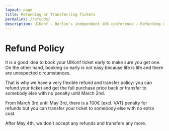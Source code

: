 ```yaml
---
layout: page
title: Refunding or Transferring Tickets
permalink: /refunds/
description: UIKonf - Berlin's independent iOS conference – Refunding or Transferring Tickets
---
```


# Refund Policy

It is a good idea to book your UIKonf ticket early to make sure you get one. On the other hand, booking so early is not easy because life is life and there are unexpected circumstances. 

That is why we have a very flexible refund and transfer policy: you can refund your ticket and get the full purchase price back or transfer to somebody else with no penalty until March 2nd.

From March 3rd until May 3rd, there is a 100€ (excl. VAT) penalty for refunds but you can transfer your ticket to somebody else with no extra cost.

After May 4th, we don't accept any refunds and transfers any more.
